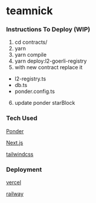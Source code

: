 # teamnick

### Instructions To Deploy (WIP)

1. cd contracts/
2. yarn
3. yarn compile
4. yarn deploy:l2-goerli-registry
5. with new contract replace it

- l2-registry.ts
- db.ts
- ponder.config.ts

6. update ponder starBlock

### Tech Used

[Ponder](https://ponder.sh/)

[Next.js](https://nextjs.org/)

[tailwindcss](https://tailwindcss.com/)

### Deployment

[vercel](https://vercel.com/)

[railway](https://railway.app/)
